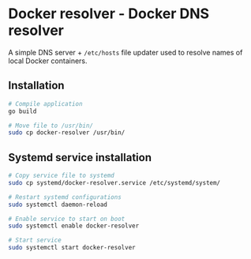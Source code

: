 # Docker resolver - Docker DNS resolver

A simple DNS server + `/etc/hosts` file updater used to resolve names of local Docker containers.

## Installation

```sh
# Compile application
go build

# Move file to /usr/bin/
sudo cp docker-resolver /usr/bin/
```

## Systemd service installation

```sh
# Copy service file to systemd
sudo cp systemd/docker-resolver.service /etc/systemd/system/

# Restart systemd configurations
sudo systemctl daemon-reload

# Enable service to start on boot
sudo systemctl enable docker-resolver

# Start service
sudo systemctl start docker-resolver
```